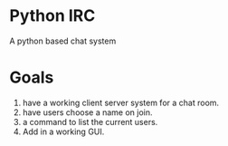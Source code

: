 Python IRC
==========
A python based chat system

Goals
=====
1. have a working client server system for a chat room.
2. have users choose a name on join.
3. a command to list the current users.
4. Add in a working GUI.